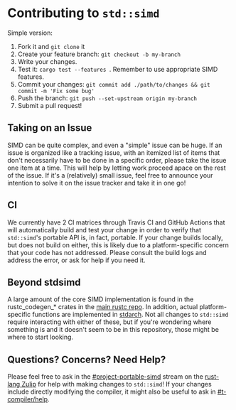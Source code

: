 # Contributing to `std::simd`

Simple version:
1. Fork it and `git clone` it
2. Create your feature branch: `git checkout -b my-branch`
3. Write your changes.
4. Test it: `cargo test --features `. Remember to use appropriate SIMD features.
5. Commit your changes: `git commit add ./path/to/changes && git commit -m 'Fix some bug'`
6. Push the branch: `git push --set-upstream origin my-branch`
7. Submit a pull request!

## Taking on an Issue

SIMD can be quite complex, and even a "simple" issue can be huge. If an issue is organized like a tracking issue, with an itemized list of items that don't necessarily have to be done in a specific order, please take the issue one item at a time. This will help by letting work proceed apace on the rest of the issue. If it's a (relatively) small issue, feel free to announce your intention to solve it on the issue tracker and take it in one go!

## CI

We currently have 2 CI matrices through Travis CI and GitHub Actions that will automatically build and test your change in order to verify that `std::simd`'s portable API is, in fact, portable. If your change builds locally, but does not build on either, this is likely due to a platform-specific concern that your code has not addressed. Please consult the build logs and address the error, or ask for help if you need it.

## Beyond stdsimd

A large amount of the core SIMD implementation is found in the rustc_codegen_* crates in the [main rustc repo](https://github.com/rust-lang/rust). In addition, actual platform-specific functions are implemented in [stdarch]. Not all changes to `std::simd` require interacting with either of these, but if you're wondering where something is and it doesn't seem to be in this repository, those might be where to start looking.

## Questions? Concerns? Need Help?

Please feel free to ask in the [#project-portable-simd][zulip-portable-simd] stream on the [rust-lang Zulip][zulip] for help with making changes to `std::simd`!
If your changes include directly modifying the compiler, it might also be useful to ask in [#t-compiler/help][zulip-compiler-help].

[zulip-portable-simd]: https://rust-lang.zulipchat.com/#narrow/stream/257879-project-portable-simd
[zulip-compiler-help]: https://rust-lang.zulipchat.com/#narrow/stream/182449-t-compiler.2Fhelp
[zulip]: https://rust-lang.zulipchat.com
[stdarch]: https://github.com/rust-lang/stdarch
